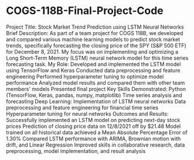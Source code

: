 # COGS-118B-Final-Project-Code
Project Title: Stock Market Trend Prediction using LSTM Neural Networks
Brief Description: As part of a team project for COGS 118B, we developed and compared various machine learning models to predict stock market trends, specifically forecasting the closing price of the SPY (S&P 500 ETF) for December 8, 2021. My focus was on implementing and optimizing a Long Short-Term Memory (LSTM) neural network model for this time series forecasting task.
My Role:
Developed and implemented the LSTM model using TensorFlow and Keras
Conducted data preprocessing and feature engineering
Performed hyperparameter tuning to optimize model performance
Analyzed model results and compared them with other team members' models
Presented final project
Key Skills Demonstrated:
Python (TensorFlow, Keras, pandas, numpy, matplotlib)
Time series analysis and forecasting
Deep Learning: Implementation of LSTM neural networks
Data preprocessing and feature engineering for financial time series
Hyperparameter tuning for neural networks
Outcomes and Results:
Successfully implemented an LSTM model on predicting next-day stock prices
Prediction of closing price data on 12/8/2021 off by $21.48
Model trained on all historical data achieved a Mean Absolute Percentage Error of 1.30%
Compared LSTM performance with ARIMA, Brownian motion with drift, and Linear Regression
Improved skills in collaborative research, data preprocessing, model implementation, and result analysis
